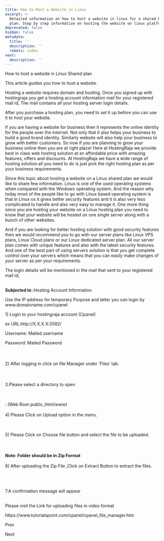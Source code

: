```yaml
---
title: How to Host a Website in Linux
excerpt: >-
  Detailed information on how to host a website in linux for a shared hosting
  plan. Step by step information on hosting the website on linux platform.
deprecated: false
hidden: false
metadata:
  title: ''
  description: ''
  robots: index
next:
  description: ''
---
```


<div itemprop="articleBody">
How to host a website in Linux Shared plan
<div>
<p dir="ltr"> </p>
<p dir="ltr"><span style={{fontSize: "14pt"}}>This article guides you how to host a website.</span></p>
<p dir="ltr"><span style={{fontSize: "14pt"}}>Hosting a website requires domain and hosting, Once you signed up with hostingraja you get a hosting account information mail for your registered mail id, The mail contains all your hosting server login details.</span></p>
<p dir="ltr"><span style={{fontSize: "14pt"}}>After you purchase a hosting plan, you need to set it up before you can use it to host your website.</span><span style={{fontSize: "14pt"}}> </span></p>
<p dir="ltr"> </p>
<p><span style={{fontSize: "14pt"}}>If you are having a website for business then it represents the online identity for the people over the internet. Not only that it also helps your business to build a good brand identity. </span>Similarly<span style={{fontSize: "14pt"}}> website will also help your business to grow with better customers. So now if you are planning to grow your business online then you are at right place! Here at </span>HostingRaja<span style={{fontSize: "14pt"}}> we provide best in class web hosting solution at an affordable price with amazing features, offers </span>and<span style={{fontSize: "14pt"}}> discounts. At HostingRaja we have a wide range of hosting solution all you need to do is just pick the right hosting plan as per your business requirements.</span></p>
<p> </p>
<p><span style={{fontSize: "14pt"}}>Since this topic about hosting a website on a Linux shared plan we would like to share </span>few information<span style={{fontSize: "14pt"}}>. Linux is one of the used operating systems when compared with the Windows operating system. And the reason why today most of the people like to go with Linux based operating system is that in Linux os it gives better security features and it is also very less complicated to handle and also very easy to manage it. One more thing since you are hosting your website on a Linux hosting plan you need to know that your website will be hosted on one single server along with a bunch of other websites.</span></p>
<p> </p>
<p><span style={{fontSize: "14pt"}}>And if you are looking for </span>better<span style={{fontSize: "14pt"}}> hosting solution with good security features then we would recommend you to go with our server plans like Linux VPS plans, Linux Cloud plans or our Linux dedicated server plan. All our server plan comes with unique features and also with the latest security features. And one of the best </span>part<span style={{fontSize: "14pt"}}> of using servers solution is that you get complete control over your servers which means that you can easily make changes </span>of<span style={{fontSize: "14pt"}}> your server as per your requirements.</span></p>
<p> </p>
<p dir="ltr"><span style={{fontSize: "14pt"}}>The login details will be mentioned in the mail that sent to your registered mail id,</span><br /><br /></p>
<p dir="ltr"><span style={{fontSize: "14pt"}}><strong>Subjected to :</strong></span>Hosting<span style={{fontSize: "14pt"}}> Account Information</span></p>
<p dir="ltr"><span style={{fontSize: "14pt"}}>Use the IP address for temporary Purpose and latter you can </span>login<span style={{fontSize: "14pt"}}> by www.domainname.com/cpanel</span></p>
<p dir="ltr"> </p>
<p dir="ltr"><span style={{fontSize: "14pt"}}>1) Login to your hostingraja account (Cpanel)</span></p>
<p dir="ltr"><span style={{fontSize: "14pt"}}>ex URL:http://X.X.X.X:2082/</span></p>
<p dir="ltr"><span style={{fontSize: "14pt"}}>Username: Mailed username</span></p>
<p dir="ltr"><span style={{fontSize: "14pt"}}>Password: Mailed Password</span><br /><br /><br /><br /><span style={{fontSize: "14pt"}}>2) After logging in click on file Manager under ‘Files’ tab.</span><br /><br /><span style={{fontSize: "14pt"}}></span><br /><br /><span style={{fontSize: "14pt"}}>3</span>.Please<span style={{fontSize: "14pt"}}> select a directory to open</span></p>
<p dir="ltr"><br /><span style={{fontSize: "14pt"}}></span><br /><span id="docs-internal-guid-da588344-a636-246f-1715- 6332bcacbd07" style={{fontSize: "14pt"}}>: (Web Root-public_html/www)</span><br /><br /><span id="docs-internal-guid-da588344-a636-38b8-eb0f-fdbf21a8559d" style={{fontSize: "14pt"}}>4) Please Click on Upload option in the menu.</span></p>
<div><br /><br /><span id="docs-internal-guid-da588344-a636-b9b8-35da-333fa758c8d8" style={{fontSize: "14pt"}}>5) Please Click on Choose file button and select the file to be uploaded.<br /><br /><br /><br /><strong><span id="docs-internal-guid-da588344-a637-34e0-1727-ddc6bb043cef">Note: Folder should be in Zip Format<br /><br /></span></strong><span id="docs-internal-guid-da588344-a637-34e0-1727-ddc6bb043cef"><span id="docs-internal-guid-da588344-a637-9755-a070-7d9dda63cf17">6) After uploading the Zip File ,Click on Extract Button to extract the files.</span></span></span></div>
<p dir="ltr"><span style={{fontSize: "14pt"}}></span><br /><br /><br /><span id="docs-internal-guid-da588344-b3f4-1897-e0d6-90ceee5bb873" style={{fontSize: "14pt"}}>7.A confirmation message will appear</span><br /><br /></p>
<p dir="ltr"><span style={{fontSize: "14pt"}}>Please visit the Link for uploading files in video format</span></p>
<p dir="ltr"><span style={{fontSize: "14pt"}}>https://www.tutorialspoint.com/cpanel/cpanel_file_manager.htm</span></p>
<div><span style={{fontSize: "14pt"}}> </span></div>
<div><span style={{fontSize: "14pt"}}> </span></div>
</div> </div>

<span class="icon-chevron-left" aria-hidden="true"></span> <span aria-hidden="true">Prev</span> 

<span aria-hidden="true">Next</span> <span class="icon-chevron-right" aria-hidden="true"></span>